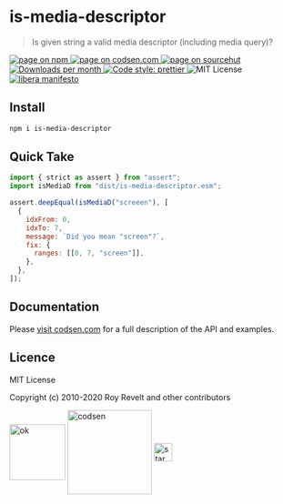 # is-media-descriptor

> Is given string a valid media descriptor (including media query)?

<div class="package-badges">
  <a href="https://www.npmjs.com/package/is-media-descriptor" rel="nofollow noreferrer noopener">
    <img src="https://img.shields.io/badge/-npm-blue?style=flat-square" alt="page on npm">
  </a>
  <a href="https://codsen.com/os/is-media-descriptor" rel="nofollow noreferrer noopener">
    <img src="https://img.shields.io/badge/-codsen-blue?style=flat-square" alt="page on codsen.com">
  </a>
  <a href="https://git.sr.ht/~royston/codsen/tree/master/packages/is-media-descriptor" rel="nofollow noreferrer noopener">
    <img src="https://img.shields.io/badge/-sourcehut-blue?style=flat-square" alt="page on sourcehut">
  </a>
  <a href="https://npmcharts.com/compare/is-media-descriptor?interval=30" rel="nofollow noreferrer noopener" target="_blank">
    <img src="https://img.shields.io/npm/dm/is-media-descriptor.svg?style=flat-square" alt="Downloads per month">
  </a>
  <a href="https://prettier.io" rel="nofollow noreferrer noopener" target="_blank">
    <img src="https://img.shields.io/badge/code_style-prettier-brightgreen.svg?style=flat-square" alt="Code style: prettier">
  </a>
  <img src="https://img.shields.io/badge/licence-MIT-brightgreen.svg?style=flat-square" alt="MIT License">
  <a href="https://liberamanifesto.com" rel="nofollow noreferrer noopener" target="_blank">
    <img src="https://img.shields.io/badge/libera-manifesto-lightgrey.svg?style=flat-square" alt="libera manifesto">
  </a>
</div>

## Install

```bash
npm i is-media-descriptor
```

## Quick Take

```js
import { strict as assert } from "assert";
import isMediaD from "dist/is-media-descriptor.esm";

assert.deepEqual(isMediaD("screeen"), [
  {
    idxFrom: 0,
    idxTo: 7,
    message: `Did you mean "screen"?`,
    fix: {
      ranges: [[0, 7, "screen"]],
    },
  },
]);
```

## Documentation

Please [visit codsen.com](https://codsen.com/os/is-media-descriptor/) for a full description of the API and examples.

## Licence

MIT License

Copyright (c) 2010-2020 Roy Revelt and other contributors

<img src="https://codsen.com/images/png-codsen-ok.png" width="98" alt="ok" align="center"> <img src="https://codsen.com/images/png-codsen-1.png" width="148" alt="codsen" align="center"> <img src="https://codsen.com/images/png-codsen-star-small.png" width="32" alt="star" align="center">
